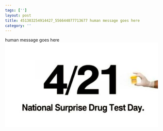 ```yaml
---
tags: ['']
layout: post
title: 451303254914427_556644077713677 human message goes here
category: ''
---
```

human message goes here
![451303254914427_556644077713677](/uploads/2013-4-22-451303254914427_556644077713677-human-message-goes-here.jpg)
